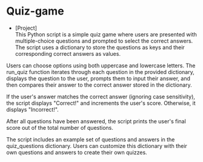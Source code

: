 # Quiz-game
- [Project]<br>
This Python script is a simple quiz game where users are presented with multiple-choice questions and prompted to select the correct answers. 
The script uses a dictionary to store the questions as keys and their corresponding correct answers as values.

Users can choose options using both uppercase and lowercase letters. 
The run_quiz function iterates through each question in the provided dictionary, displays the question to the user, prompts them to input their answer, and then compares their answer to the correct answer stored in the dictionary.

If the user's answer matches the correct answer (ignoring case sensitivity), the script displays "Correct!" and increments the user's score. Otherwise, it displays "Incorrect!".

After all questions have been answered, the script prints the user's final score out of the total number of questions.

The script includes an example set of questions and answers in the quiz_questions dictionary. Users can customize this dictionary with their own questions and answers to create their own quizzes.
